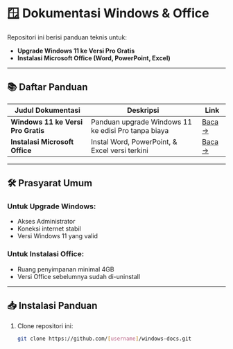 # 🪟 Dokumentasi Windows & Office

Repositori ini berisi panduan teknis untuk:
- **Upgrade Windows 11 ke Versi Pro Gratis**
- **Instalasi Microsoft Office (Word, PowerPoint, Excel)**

---

## 📚 Daftar Panduan

| Judul Dokumentasi | Deskripsi | Link |
|-------------------|-----------|------|
| **Windows 11 ke Versi Pro Gratis** | Panduan upgrade Windows 11 ke edisi Pro tanpa biaya | [Baca →](https://github.com/hndrapratamaa/windows-docs/blob/main/Windows%2011%20ke%20Versi%20Pro%20Gratis.md) |
| **Instalasi Microsoft Office** | Instal Word, PowerPoint, & Excel versi terkini | [Baca →](https://github.com/hndrapratamaa/windows-docs/blob/main/Panduan%20Mengunduh%20dan%20Menginstal%20Microsoft%20Office.md) |

---

## 🛠️ Prasyarat Umum

### Untuk Upgrade Windows:
- Akses Administrator
- Koneksi internet stabil
- Versi Windows 11 yang valid

### Untuk Instalasi Office:
- Ruang penyimpanan minimal 4GB
- Versi Office sebelumnya sudah di-uninstall

---

## 📥 Instalasi Panduan
1. Clone repositori ini:
   ```bash
   git clone https://github.com/[username]/windows-docs.git

